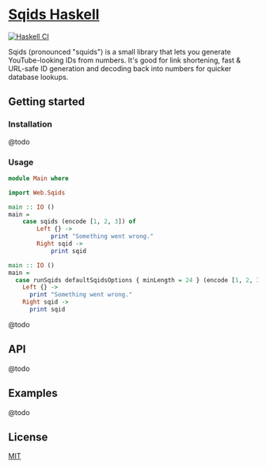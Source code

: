# [Sqids Haskell](https://sqids.org/haskell)

[![Haskell CI](https://github.com/sqids/sqids-haskell/actions/workflows/haskell.yml/badge.svg)](https://github.com/sqids/sqids-haskell/actions/workflows/haskell.yml)

Sqids (pronounced "squids") is a small library that lets you generate YouTube-looking IDs from numbers. It's good for link shortening, fast & URL-safe ID generation and decoding back into numbers for quicker database lookups.

## Getting started

### Installation

@todo

### Usage

```haskell
module Main where

import Web.Sqids

main :: IO ()
main =
    case sqids (encode [1, 2, 3]) of
        Left {} ->
            print "Something went wrong."
        Right sqid ->
            print sqid
```

```haskell
main :: IO ()
main =
  case runSqids defaultSqidsOptions { minLength = 24 } (encode [1, 2, 3]) of
    Left {} ->
      print "Something went wrong."
    Right sqid ->
      print sqid
```

@todo

## API

@todo

## Examples

@todo

## License

[MIT](LICENSE)
